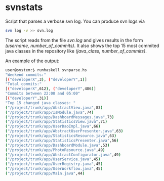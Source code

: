 # svnstats
Script that parses a verbose svn log. You can produce svn logs via

```sh
svn log -v >> svn.log
```
The script reads from the file *svn.log* and gives results in the form *(username, number_of_commits)*. It also
shows the top 15 most commited java classes in the repository like *(java_class, number_of_commits)*. 

An example of the output:
```sh
user@system:$ runhaskell svnparse.hs
"Weekend commits:"
[("developerX",3), ("developerY",1)]
"Total commits:"
[("developerX",612), ("developerY",486)]
"Commits between 22:00 and 05:00"
[("developerY",31)]
"Top 15 changed java classes: "
("/project/trunk/app/AbstractView.java",83)
("/project/trunk/app/IsModule.java",74)
("/project/trunk/app/DashboardMessages.java",73)
("/project/trunk/app/StatisticsView.java",71)
("/project/trunk/app/UserDaoImpl.java",66)
("/project/trunk/app/AbstractUserPresenter.java",63)
("/project/trunk/app/StatisticsResource.java",63)
("/project/trunk/app/StatisticsPresenter.java",56)
("/project/trunk/app/DashboardModule.java",53)
("/project/trunk/app/PhotoResource.java",49)
("/project/trunk/app/AbstractConfigurator.java",49)
("/project/trunk/app/UserService.java",45)
("/project/trunk/app/UserRegistry.java",45)
("/project/trunk/app/UserWorkflow.java",45)
("/project/trunk/app/Main.java",44)
```
